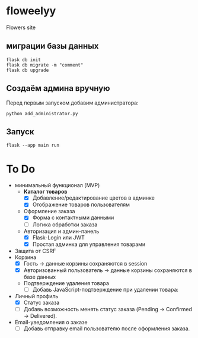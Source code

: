 # floweelyy
Flowers site

## миграции базы данных
```
flask db init
flask db migrate -m "comment"
flask db upgrade
```

## Создаём админа вручную
Перед первым запуском добавим администратора:
```
python add_administrator.py
```

## Запуск
`flask --app main run`

# To Do
- минимальный функционал (MVP)
    - <b>Каталог товаров</b>
        - [x] Добавление/редактирование цветов в админке
        - [x] Отображение товаров пользователям
    - Оформление заказа
        - [x] Форма с контактными данными
        - [ ] Логика обработки заказа
    - Авторизация и админ-панель
        - [x] Flask-Login или JWT
        - [x] Простая админка для управления товарами
- Защита от CSRF
- Корзина
    - [x] Гость → данные корзины сохраняются в session
    - [x] Авторизованный пользователь → данные корзины сохраняются в базе данных
    - Подтверждение удаления товара
        - [ ] Добавь JavaScript-подтверждение при удалении товара:
- Личный профиль
    - [x] Статус заказа
    - [ ] Добавь возможность менять статус заказа (Pending → Confirmed → Delivered).
- Email-уведомления о заказе
    - [ ] Добавь отправку email пользователю после оформления заказа.
